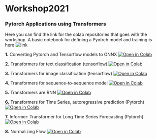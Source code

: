 # Workshop2021

### Pytorch Applications using Transformers 

Here you can find the link for the colab repositories that goes with the workshop. A basic notebook for defining a Pyotrch model and training is here ![link](http://colab.research.google.com/github/patoalejor/Workshop2021/blob/main/Pytorch_Autoencoder.ipynb)

**1.** Converting Pytorch and Tensorflow models to ONNX [![Open in Colab](https://colab.research.google.com/assets/colab-badge.svg)](http://colab.research.google.com/github/patoalejor/Workshop2021/blob/main/Tensorflow_Pytorch_ONNX.ipynb)

**2.** Transformers for text classification (tensorflow) [![Open in Colab](https://colab.research.google.com/assets/colab-badge.svg)](http://colab.research.google.com/github/patoalejor/Workshop2021/blob/main/Transformer_text_classification.ipynb)

**3.** Transformers for image classification (tensorflow) [![Open in Colab](https://colab.research.google.com/assets/colab-badge.svg)](http://colab.research.google.com/github/patoalejor/Workshop2021/blob/main/Transformer_image_classification.ipynb)

**4.** Transformers for sequence-to-sequence model [![Open in Colab](https://colab.research.google.com/assets/colab-badge.svg)](http://colab.research.google.com/github/patoalejor/Workshop2021/blob/main/Transformer_seq_to_seq.ipynb)

**5.** Transformers are RNN [![Open in Colab](https://colab.research.google.com/assets/colab-badge.svg)](http://colab.research.google.com/github/patoalejor/Workshop2021/blob/main/Transformers_are_RNNs.ipynb)

**6.** Transformers for Time Series, autoregressive prediction (Pytorch) [![Open in Colab](https://colab.research.google.com/assets/colab-badge.svg)](http://colab.research.google.com/github/patoalejor/Workshop2021/blob/main/Transformers_TS.ipynb)

**7.** Informer: Transformer for Long Time Series Forecasting (Pytorch) [![Open in Colab](https://colab.research.google.com/assets/colab-badge.svg)](http://colab.research.google.com/github/patoalejor/Workshop2021/blob/main/Informer.ipynb)

**8.** Normalizing Flow [![Open in Colab](https://colab.research.google.com/assets/colab-badge.svg)](http://colab.research.google.com/github/patoalejor/Workshop2021/blob/main/NormalizingFlows.ipynb)


